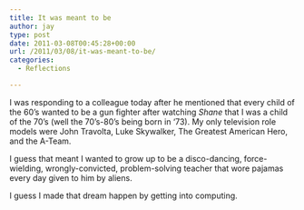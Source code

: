 ```yaml
---
title: It was meant to be
author: jay
type: post
date: 2011-03-08T00:45:28+00:00
url: /2011/03/08/it-was-meant-to-be/
categories:
  - Reflections

---
```

I was responding to a colleague today after he mentioned that every child of the 60’s wanted to be a gun fighter after watching _Shane_ that I was a child of the 70’s (well the 70’s-80’s being born in ‘73). My only television role models were John Travolta, Luke Skywalker, The Greatest American Hero, and the A-Team.

I guess that meant I wanted to grow up to be a disco-dancing, force-wielding, wrongly-convicted, problem-solving teacher that wore pajamas every day given to him by aliens.

I guess I made that dream happen by getting into computing.